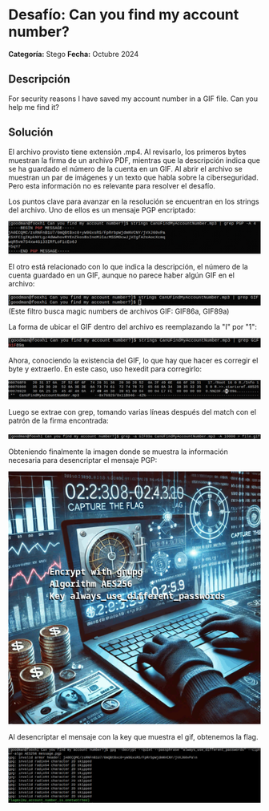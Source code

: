 # Desafío: Can you find my account number?
**Categoría:** Stego
**Fecha:** Octubre 2024  

## Descripción
For security reasons I have saved my account number in a GIF file. Can you help me find it?

## Solución
El archivo provisto tiene extensión .mp4. Al revisarlo, los primeros bytes muestran la firma de un archivo PDF, mientras que la descripción indica que se ha guardado el número de la cuenta en un GIF. 
Al abrir el archivo se muestran un par de imágenes y un texto que habla sobre la ciberseguridad. Pero esta información no es relevante para resolver el desafío.

Los puntos clave para avanzar en la resolución se encuentran en los strings del archivo. Uno de ellos es un mensaje PGP encriptado:

![pgp_message](https://github.com/distro-hopper/CTF/blob/main/CTF%20MetaRed%20Mexico%20Anuies-TIC%202024/Can%20you%20find%20my%20account%20number%3F/media/pgp_message.png?raw=true)


El otro está relacionado con lo que indica la descripción, el número de la cuenta guardado en un GIF, aunque no parece haber algún GIF en el archivo:

![gif_miss](https://github.com/distro-hopper/CTF/blob/main/CTF%20MetaRed%20Mexico%20Anuies-TIC%202024/Can%20you%20find%20my%20account%20number%3F/media/gif_miss.png?raw=true)
(Este filtro busca magic numbers de archivos GIF: GIF86a, GIF89a)

La forma de ubicar el GIF dentro del archivo es reemplazando la "I" por "1":

![gif_match](https://github.com/distro-hopper/CTF/blob/main/CTF%20MetaRed%20Mexico%20Anuies-TIC%202024/Can%20you%20find%20my%20account%20number%3F/media/gif_match.png?raw=true)

Ahora, conociendo la existencia del GIF, lo que hay que hacer es corregir el byte y extraerlo. En este caso, uso hexedit para corregirlo:

![gif_fixing_hexedit](https://github.com/distro-hopper/CTF/blob/main/CTF%20MetaRed%20Mexico%20Anuies-TIC%202024/Can%20you%20find%20my%20account%20number%3F/media/gif_fixing_hexedit.png?raw=true)

Luego se extrae con grep, tomando varias líneas después del match con el patrón de la firma encontrada:

![gif_grep_output](https://github.com/distro-hopper/CTF/blob/main/CTF%20MetaRed%20Mexico%20Anuies-TIC%202024/Can%20you%20find%20my%20account%20number%3F/media/gif_grep_output.png?raw=true)


Obteniendo finalmente la imagen donde se muestra la información necesaria para desencriptar el mensaje PGP:

![file](https://github.com/distro-hopper/CTF/blob/main/CTF%20MetaRed%20Mexico%20Anuies-TIC%202024/Can%20you%20find%20my%20account%20number%3F/media/file.gif?raw=true)


Al desencriptar el mensaje con la key que muestra el gif, obtenemos la flag.

![pgp_flag](https://github.com/distro-hopper/CTF/blob/main/CTF%20MetaRed%20Mexico%20Anuies-TIC%202024/Can%20you%20find%20my%20account%20number%3F/media/pgp_flag.png?raw=true)



